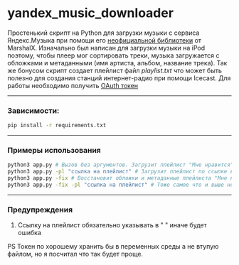 # yandex_music_downloader
Простенький скрипт на Python для загрузки музыки с сервиса Яндекс.Музыка при помощи его [неофициальной библиотеки](https://github.com/MarshalX/yandex-music-api) от MarshalX.
Изначально был написан для загрузки музыки на iPod поэтому, чтобы плеер мог сортировать треки, музыка загружается с обложками и метаданными (имя артиста, альбом, название трека).
Так же бонусом скрипт создает плейлист файл *playlist.txt* что может быть полезно для создания станций интернет-радио при помощи Icecast.
Для работы необходимо получить [OAuth токен](https://github.com/MarshalX/yandex-music-api/discussions/513#discussioncomment-2729781)
***
### Зависимости:
```bash
pip install -r requirements.txt
```
***
### Примеры использования
```bash
python3 app.py # Вызов без аргументов. Загрузит плейлист "Мне нравится" в директорию yandex_music
python3 app.py -pl "ссылка на плейлист" # Загрузит плейлист по ссылке в директорию с названием плейлиста
python3 app.py -fix # Восстановит обложки и метаданные плейлиста "Мне нравится" если они по какой-то причине повредились
python3 app.py -fix -pl "ссылка на плейлист" # Тоже самое что и выше но для плейлиста указанного в ссылке
```
***
### Предупреждения
1. Ссылку на плейлист обязательно указывать в " " иначе будет ошибка

PS Токен по хорошему хранить бы в переменных среды а не втупую файлом, но я посчитал что так будет проще.